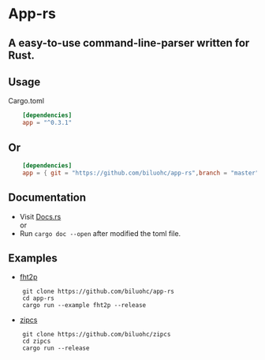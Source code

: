 # App-rs

## A easy-to-use command-line-parser written for Rust.

## Usage
Cargo.toml

```toml
    [dependencies]  
    app = "^0.3.1" 
```
## Or 

```toml
    [dependencies]  
    app = { git = "https://github.com/biluohc/app-rs",branch = "master", version = "^0.3.1" }
```

## Documentation  
* Visit [Docs.rs](https://docs.rs/app/)  
or 
* Run `cargo doc --open` after modified the toml file.

## Examples
* [fht2p](https://github.com/biluohc/app-rs/blob/master/examples/fht2p.rs)
```
    git clone https://github.com/biluohc/app-rs
    cd app-rs
    cargo run --example fht2p --release
```


* [zipcs](https://github.com/biluohc/zipcs)
```
    git clone https://github.com/biluohc/zipcs
    cd zipcs
    cargo run --release
```